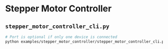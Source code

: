 # Stepper Motor Controller

## `stepper_motor_controller_cli.py`

```bash
# Port is optional if only one device is connected
python examples/stepper_motor_controller/stepper_motor_controller_cli.py stepper_system=<GANTRY> stepper_system.port=<PORT>
```
